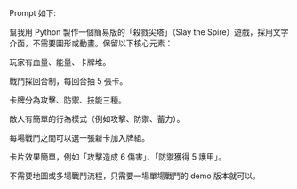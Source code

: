 Prompt 如下:

幫我用 Python 製作一個簡易版的「殺戮尖塔」（Slay the Spire）遊戲，採用文字介面，不需要圖形或動畫。保留以下核心元素：

玩家有血量、能量、卡牌堆。

戰鬥採回合制，每回合抽 5 張卡。

卡牌分為攻擊、防禦、技能三種。

敵人有簡單的行為模式（例如攻擊、防禦、蓄力）。

每場戰鬥之間可以選一張新卡加入牌組。

卡片效果簡單，例如「攻擊造成 6 傷害」、「防禦獲得 5 護甲」。

不需要地圖或多場戰鬥流程，只需要一場單場戰鬥的 demo 版本就可以。
